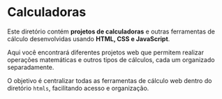 # Calculadoras

Este diretório contém **projetos de calculadoras** e outras ferramentas de cálculo desenvolvidas usando **HTML, CSS e JavaScript**.  

Aqui você encontrará diferentes projetos web que permitem realizar operações matemáticas e outros tipos de cálculos, cada um organizado separadamente.  

O objetivo é centralizar todas as ferramentas de cálculo web dentro do diretório `htmls`, facilitando acesso e organização.

